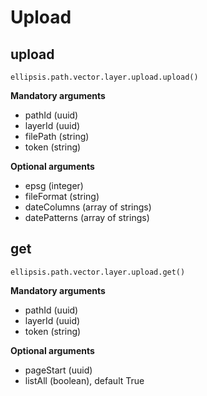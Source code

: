 # Upload

## upload

    ellipsis.path.vector.layer.upload.upload()

**Mandatory arguments**

- pathId (uuid)
- layerId (uuid)
- filePath (string)
- token (string)

**Optional arguments**

- epsg (integer)
- fileFormat (string)
- dateColumns (array of strings)
- datePatterns (array of strings)

## get

    ellipsis.path.vector.layer.upload.get()

**Mandatory arguments**

- pathId (uuid)
- layerId (uuid)
- token (string)

**Optional arguments**

- pageStart (uuid)
- listAll (boolean), default True
